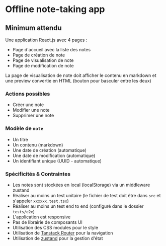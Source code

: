 # Offline note-taking app

## Minimum attendu

Une application React.js avec 4 pages :

- Page d'accueil avec la liste des notes
- Page de création de note
- Page de visualisation de note
- Page de modification de note

La page de visualisation de note doit afficher le contenu en markdown et une preview convertie en HTML (bouton pour basculer entre les deux)

### Actions possibles

- Créer une note
- Modifier une note
- Supprimer une note

### Modèle de `note`

- Un titre
- Un contenu (markdown)
- Une date de création (automatique)
- Une date de modification (automatique)
- Un identifiant unique (UUID - automatique)

### Spécificités & Contraintes

- Les notes sont stockées en local (localStorage) via un middleware zustand
- Réaliser au moins un test unitaire (le fichier de test doit être dans `src` et s'appeler `xxxxxx.test.tsx`)
- Réaliser au moins un test end to end (configuré dans le dossier `tests/e2e`)
- L'application est responsive
- Pas de librairie de composants UI
- Utilisation des CSS modules pour le style
- Utilisation de [Tanstack Router](https://tanstack.com/router/latest/docs/framework/react/overview) pour la navigation
- Utilisation de [zustand](https://docs.pmnd.rs/zustand/getting-started/introduction) pour la gestion d'état
